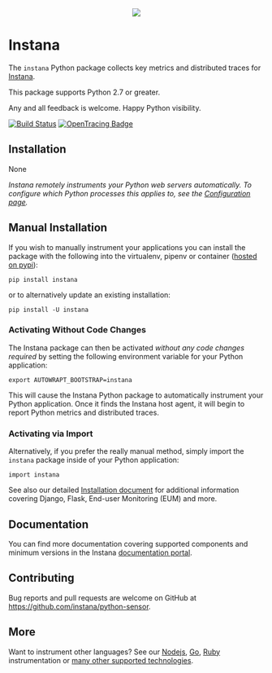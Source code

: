 <div align="center">
<img src="https://disznc.s3.amazonaws.com/Python-1-2017-06-29-at-22.34.00.png"/>
</div>

# Instana

The `instana` Python package collects key metrics and distributed traces for [Instana](https://www.instana.com/).

This package supports Python 2.7 or greater.

Any and all feedback is welcome.  Happy Python visibility.

[![Build Status](https://travis-ci.org/instana/python-sensor.svg?branch=master)](https://travis-ci.org/instana/python-sensor)
[![OpenTracing Badge](https://img.shields.io/badge/OpenTracing-enabled-blue.svg)](http://opentracing.io)

## Installation

None

_Instana remotely instruments your Python web servers automatically. To configure which Python processes this applies to, see the [Configuration page](https://docs.instana.io/ecosystem/python/configuration/#general)._

##  Manual Installation

If you wish to manually instrument your applications you can install the package with the following into the virtualenv, pipenv or container ([hosted on pypi](https://pypi.python.org/pypi/instana)):

    pip install instana

or to alternatively update an existing installation:

    pip install -U instana

### Activating Without Code Changes

The Instana package can then be activated _without any code changes required_ by setting the following environment variable for your Python application:

    export AUTOWRAPT_BOOTSTRAP=instana

This will cause the Instana Python package to automatically instrument your Python application.  Once it finds the Instana host agent, it will begin to report Python metrics and distributed traces.

### Activating via Import

Alternatively, if you prefer the really manual method, simply import the `instana` package inside of your Python application:

    import instana

See also our detailed [Installation document](https://docs.instana.io/ecosystem/python/installation) for additional information covering Django, Flask, End-user Monitoring (EUM) and more.

## Documentation

You can find more documentation covering supported components and minimum versions in the Instana [documentation portal](https://docs.instana.io/ecosystem/python/).

## Contributing

Bug reports and pull requests are welcome on GitHub at https://github.com/instana/python-sensor.

## More

Want to instrument other languages?  See our [Nodejs](https://github.com/instana/nodejs-sensor), [Go](https://github.com/instana/golang-sensor), [Ruby](https://github.com/instana/ruby-sensor) instrumentation or [many other supported technologies](https://www.instana.com/supported-technologies/).
